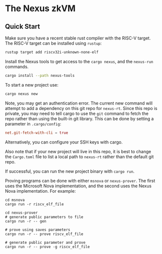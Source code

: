 # The Nexus zkVM

## Quick Start

Make sure you have a recent stable rust compiler with the RISC-V target.
The RISC-V target can be installed using `rustup`:

```sh
rustup target add riscv32i-unknown-none-elf
```

Install the Nexus tools to get access to the `cargo nexus`,
and the `nexus-run` commands.

```sh
cargo install --path nexus-tools
```

To start a new project use:

```sh
cargo nexus new
```

Note, you may get an authentication error. The current new command
will attempt to add a dependency on this git repo for `nexus-rt`.
Since this repo is private, you may need to tell cargo to use the
`git` command to fetch the repo rather than using the built-in
git library.
This can be done by setting a parameter in `.cargo/config`:

```toml
net.git-fetch-with-cli = true
```

Alternatively, you can configure your SSH keys with cargo.

Also note that if your new project will live in this repo, it
is best to change the `Cargo.toml` file to list a local path
to `nexus-rt` rather than the default git repo.

If successful, you can run the new project binary with `cargo run`.

Proving programs can be done with either `msnova` or `nexus-prover`.
The first uses the Microsoft Nova implementation, and the second uses
the Nexus Nova implementation. For example:

```
cd msnova
cargo run -r riscv_elf_file
```

```
cd nexus-prover
# generate public parameters to file
cargo run -r -- gen

# prove using saves parameters
cargo run -r -- prove riscv_elf_file

# generate public parameter and prove
cargo run -r -- prove -g riscv_elf_file
```
